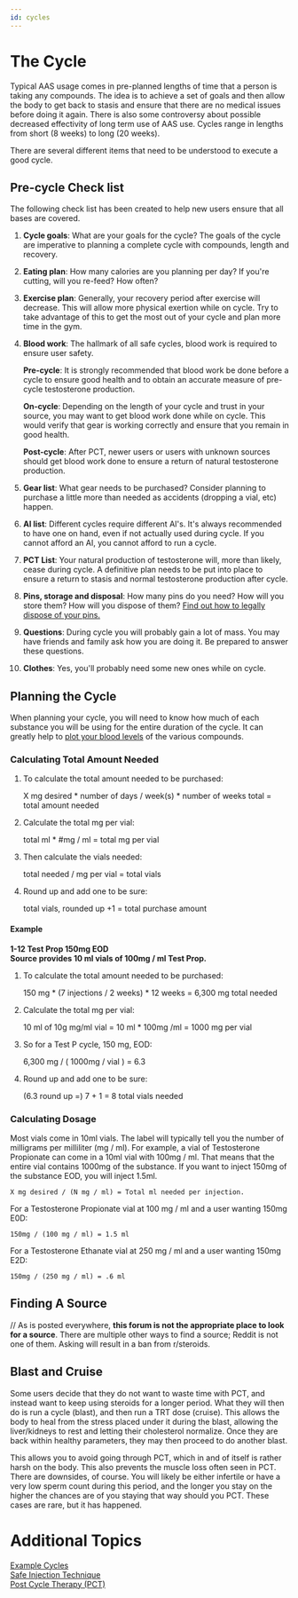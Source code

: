 ```yaml
---
id: cycles
---
```


# The Cycle  

Typical AAS usage comes in pre-planned lengths of time that a person is taking any compounds.  The idea is to achieve a set of goals and then allow the body to get back to stasis and ensure that there are no medical issues before doing it again.  There is also some controversy about possible decreased effectivity of long term use of AAS use.  Cycles range in lengths from short (8 weeks) to long (20 weeks).

There are several different items that need to be understood to execute a good cycle.

## Pre-cycle Check list
The following check list has been created to help new users ensure that all bases are covered.

1. **Cycle goals**:  What are your goals for the cycle?  The goals of the cycle are imperative to planning a complete cycle with compounds, length and recovery.  

2. **Eating plan**: How many calories are you planning per day?  If you're cutting, will you re-feed?  How often?  

3. **Exercise plan**: Generally, your recovery period after exercise will decrease.  This will allow more physical exertion while on cycle.  Try to take advantage of this to get the most out of your cycle and plan more time in the gym.  

4. **Blood work**: The hallmark of all safe cycles, blood work is required to ensure user safety. 

    **Pre-cycle**: It is strongly recommended that blood work be done before a cycle to ensure good health and to obtain an accurate measure of pre-cycle testosterone production.  

    **On-cycle**:  Depending on the length of your cycle and trust in your source, you may want to get blood work done while on cycle.  This would verify that gear is working correctly and ensure that you remain in good health.  

    **Post-cycle**: After PCT, newer users or users with unknown sources should get blood work done to ensure a return of natural testosterone production.  

5. **Gear list**: What gear needs to be purchased?  Consider planning to purchase a little more than needed as accidents (dropping a vial, etc) happen.  

6. **AI list**: Different cycles require different AI's.  It's always recommended to have one on hand, even if not actually used during cycle.  If you cannot afford an AI, you cannot afford to run a cycle.  

7. **PCT List**: Your natural production of testosterone will, more than likely, cease during cycle.  A definitive plan needs to be put into place to ensure a return to stasis and normal testosterone production after cycle.  

8. **Pins, storage and disposal**: How many pins do you need?  How will you store them?  How will you dispose of them?  [Find out how to legally dispose of your pins.](http://www.epa.gov/osw/nonhaz/industrial/medical/programs.htm)

9. **Questions**: During cycle you will probably gain a lot of mass.  You may have friends and family ask how you are doing it.  Be prepared to answer these questions.  

10. **Clothes**: Yes, you'll probably need some new ones while on cycle.

## Planning the Cycle

When planning your cycle, you will need to know how much of each substance you will be using for the entire duration of the cycle.  It can greatly help to [plot your blood levels](https://www.steroidplanner.com/) of the various compounds.

### Calculating Total Amount Needed

1. To calculate the total amount needed to be purchased:

     X mg desired * number of days / week(s) * number of weeks total = total amount needed 

2. Calculate the total mg per vial:

    total ml * #mg / ml  = total mg per vial

3. Then calculate the vials needed:

    total needed / mg per vial = total vials

4. Round up and add one to be sure:

    total vials, rounded up +1 = total purchase amount

#### Example

**1-12 Test Prop 150mg EOD  
Source provides 10 ml vials of 100mg / ml Test Prop.**

1. To calculate the total amount needed to be purchased:  

    150 mg * (7 injections / 2 weeks) * 12 weeks = 6,300 mg total needed

2. Calculate the total mg per vial:

    10 ml of 10g mg/ml vial = 10 ml * 100mg /ml = 1000 mg per vial

3. So for a Test P cycle, 150 mg, EOD:

    6,300 mg / ( 1000mg / vial ) = 6.3

4. Round up and add one to be sure:

   (6.3 round up =) 7 + 1 = 8 total vials needed

### Calculating Dosage

Most vials come in 10ml vials.  The label will typically tell you the number of milligrams per milliliter (mg / ml).  For example, a vial of Testosterone Propionate can come in a 10ml vial with 100mg / ml.  That means that the entire vial contains 1000mg of the substance.  If you want to inject 150mg of the substance EOD, you will inject 1.5ml.

    X mg desired / (N mg / ml) = Total ml needed per injection.

For a Testosterone Propionate vial at 100 mg / ml and a user wanting 150mg E0D:

    150mg / (100 mg / ml) = 1.5 ml

For a Testosterone Ethanate vial at 250 mg / ml and a user wanting 150mg E2D:

    150mg / (250 mg / ml) = .6 ml

## Finding A Source

// As is posted everywhere, **this forum is not the appropriate place to look for a source**.  There are multiple other ways to find a source; Reddit is not one of them. Asking will result in a ban from r/steroids.

## Blast and Cruise
Some users decide that they do not want to waste time with PCT, and instead want to keep using steroids for a longer period. What they will then do is run a cycle (blast), and then run a TRT dose (cruise). This allows the body to heal from the stress placed under it during the blast, allowing the liver/kidneys to rest and letting their cholesterol normalize. Once they are back within healthy parameters, they may then proceed to do another blast. 

This allows you to avoid going through PCT, which in and of itself is rather harsh on the body. This also prevents the muscle loss often seen in PCT. There are downsides, of course. You will likely be either infertile or have a very low sperm count during this period, and the longer you stay on the higher the chances are of you staying that way should you PCT. These cases are rare, but it has happened. 

# Additional Topics

[Example Cycles](/thecycle/examples.md)  
[Safe Injection Technique](/thecycle/injecting.md)  
[Post Cycle Therapy (PCT)](/thecycle/pct.md)